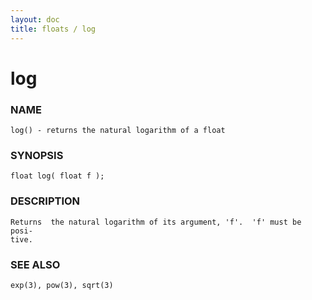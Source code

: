 ```yaml
---
layout: doc
title: floats / log
---
```

# log

### NAME

    log() - returns the natural logarithm of a float

### SYNOPSIS

    float log( float f );

### DESCRIPTION

    Returns  the natural logarithm of its argument, 'f'.  'f' must be posi‐
    tive.

### SEE ALSO

    exp(3), pow(3), sqrt(3)

